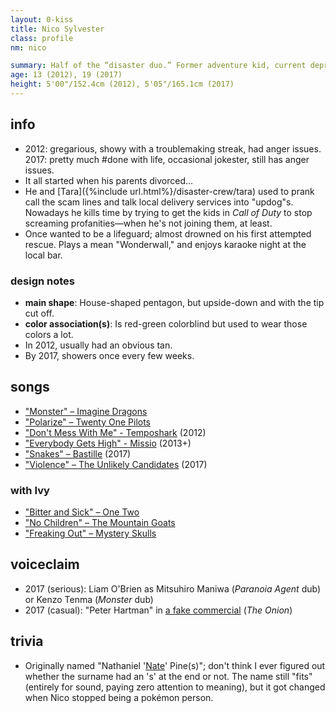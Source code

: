 ```yaml
---
layout: 0-kiss
title: Nico Sylvester
class: profile
nm: nico

summary: Half of the “disaster duo.” Former adventure kid, current depressed shut-in.
age: 13 (2012), 19 (2017)
height: 5'00"/152.4cm (2012), 5'05"/165.1cm (2017)
---
```

## info
- 2012: gregarious, showy with a troublemaking streak, had anger issues.<br/>2017: pretty much #done with life, occasional jokester, still has anger issues.
- It all started when his parents divorced...
- He and [Tara]({%include url.html%}/disaster-crew/tara) used to prank call the scam lines and talk local delivery services into "updog"s. Nowadays he kills time by trying to get the kids in <i>Call of Duty</i> to stop screaming profanities—when he's not joining them, at least.
- Once wanted to be a lifeguard; almost drowned on his first attempted rescue. Plays a mean "Wonderwall," and enjoys karaoke night at the local bar.

### design notes
- <b>main shape</b>: House-shaped pentagon, but upside-down and with the tip cut off.
- <b>color association(s)</b>: Is red-green colorblind but used to wear those colors a lot.
- In 2012, usually had an obvious tan.
- By 2017, showers once every few weeks.

## songs
- ["Monster" – Imagine Dragons](https://www.youtube.com/watch?v=hhSA9H9Iaqw)
- ["Polarize" – Twenty One Pilots](https://www.youtube.com/watch?v=MiPBQJq49xk)
- ["Don't Mess With Me" - Temposhark](https://www.youtube.com/watch?v=uZOP_rP7aNg) (2012)
- ["Everybody Gets High" - Missio](https://www.youtube.com/watch?v=AHukwv_VX9A) (2013+)
- ["Snakes" – Bastille](https://www.youtube.com/watch?v=HfmQ7Be9D_k) (2017)
- ["Violence" – The Unlikely Candidates](https://www.youtube.com/watch?v=Ax3zbFs8qMU) (2017)

### with Ivy
- ["Bitter and Sick" – One Two](https://www.youtube.com/watch?v=4NNjm_O_gJk)
- ["No Children" – The Mountain Goats](https://www.youtube.com/watch?v=fqGKZ3fzN1M)
- ["Freaking Out" – Mystery Skulls](https://www.youtube.com/watch?v=h6hcmWtkkHQ)

## voiceclaim
- 2017 (serious): Liam O'Brien as Mitsuhiro Maniwa (<i>Paranoia Agent</i> dub) or Kenzo Tenma (<i>Monster</i> dub)
- 2017 (casual): "Peter Hartman" in [a fake commercial](https://www.youtube.com/watch?v=qr0P587Skoo) (<i>The Onion</i>)

## trivia
- Originally named "Nathaniel '[Nate](https://bulbapedia.bulbagarden.net/wiki/Nate)' Pine(s)"; don't think I ever figured out whether the surname had an 's' at the end or not. The name still "fits" (entirely for sound, paying zero attention to meaning), but it got changed when Nico stopped being a pokémon person.